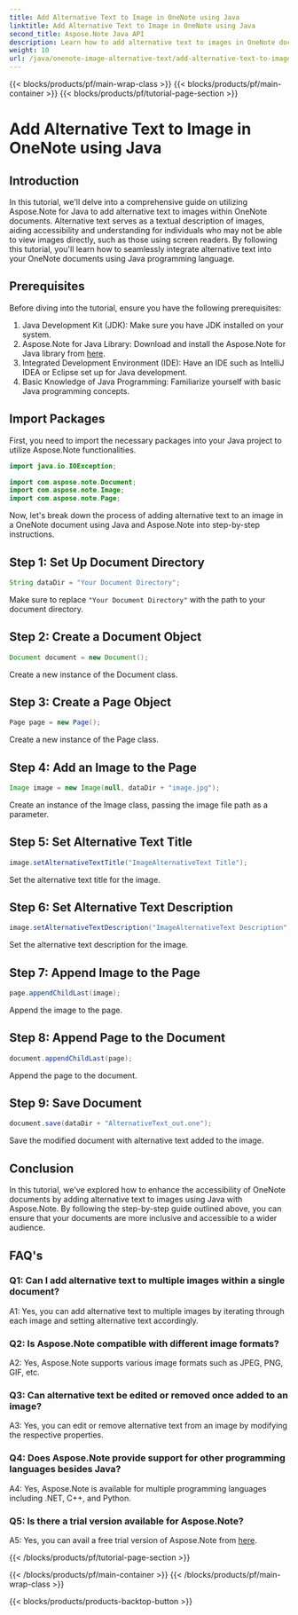 ```yaml
---
title: Add Alternative Text to Image in OneNote using Java
linktitle: Add Alternative Text to Image in OneNote using Java
second_title: Aspose.Note Java API
description: Learn how to add alternative text to images in OneNote documents using Java with Aspose.Note, enhancing accessibility and inclusivity.
weight: 10
url: /java/onenote-image-alternative-text/add-alternative-text-to-image/
---
```


{{< blocks/products/pf/main-wrap-class >}}
{{< blocks/products/pf/main-container >}}
{{< blocks/products/pf/tutorial-page-section >}}

# Add Alternative Text to Image in OneNote using Java

## Introduction

In this tutorial, we'll delve into a comprehensive guide on utilizing Aspose.Note for Java to add alternative text to images within OneNote documents. Alternative text serves as a textual description of images, aiding accessibility and understanding for individuals who may not be able to view images directly, such as those using screen readers. By following this tutorial, you'll learn how to seamlessly integrate alternative text into your OneNote documents using Java programming language.

## Prerequisites

Before diving into the tutorial, ensure you have the following prerequisites:

1. Java Development Kit (JDK): Make sure you have JDK installed on your system.
2. Aspose.Note for Java Library: Download and install the Aspose.Note for Java library from [here](https://releases.aspose.com/note/java/).
3. Integrated Development Environment (IDE): Have an IDE such as IntelliJ IDEA or Eclipse set up for Java development.
4. Basic Knowledge of Java Programming: Familiarize yourself with basic Java programming concepts.

## Import Packages

First, you need to import the necessary packages into your Java project to utilize Aspose.Note functionalities.

```java
import java.io.IOException;

import com.aspose.note.Document;
import com.aspose.note.Image;
import com.aspose.note.Page;
```

Now, let's break down the process of adding alternative text to an image in a OneNote document using Java and Aspose.Note into step-by-step instructions.

## Step 1: Set Up Document Directory

```java
String dataDir = "Your Document Directory";
```

Make sure to replace `"Your Document Directory"` with the path to your document directory.

## Step 2: Create a Document Object

```java
Document document = new Document();
```

Create a new instance of the Document class.

## Step 3: Create a Page Object

```java
Page page = new Page();
```

Create a new instance of the Page class.

## Step 4: Add an Image to the Page

```java
Image image = new Image(null, dataDir + "image.jpg");
```

Create an instance of the Image class, passing the image file path as a parameter.

## Step 5: Set Alternative Text Title

```java
image.setAlternativeTextTitle("ImageAlternativeText Title");
```

Set the alternative text title for the image.

## Step 6: Set Alternative Text Description

```java
image.setAlternativeTextDescription("ImageAlternativeText Description");
```

Set the alternative text description for the image.

## Step 7: Append Image to the Page

```java
page.appendChildLast(image);
```

Append the image to the page.

## Step 8: Append Page to the Document

```java
document.appendChildLast(page);
```

Append the page to the document.

## Step 9: Save Document

```java
document.save(dataDir + "AlternativeText_out.one");
```

Save the modified document with alternative text added to the image.

## Conclusion

In this tutorial, we've explored how to enhance the accessibility of OneNote documents by adding alternative text to images using Java with Aspose.Note. By following the step-by-step guide outlined above, you can ensure that your documents are more inclusive and accessible to a wider audience.

## FAQ's

### Q1: Can I add alternative text to multiple images within a single document?

A1: Yes, you can add alternative text to multiple images by iterating through each image and setting alternative text accordingly.

### Q2: Is Aspose.Note compatible with different image formats?

A2: Yes, Aspose.Note supports various image formats such as JPEG, PNG, GIF, etc.

### Q3: Can alternative text be edited or removed once added to an image?

A3: Yes, you can edit or remove alternative text from an image by modifying the respective properties.

### Q4: Does Aspose.Note provide support for other programming languages besides Java?

A4: Yes, Aspose.Note is available for multiple programming languages including .NET, C++, and Python.

### Q5: Is there a trial version available for Aspose.Note?

A5: Yes, you can avail a free trial version of Aspose.Note from [here](https://releases.aspose.com/).

{{< /blocks/products/pf/tutorial-page-section >}}

{{< /blocks/products/pf/main-container >}}
{{< /blocks/products/pf/main-wrap-class >}}

{{< blocks/products/products-backtop-button >}}
